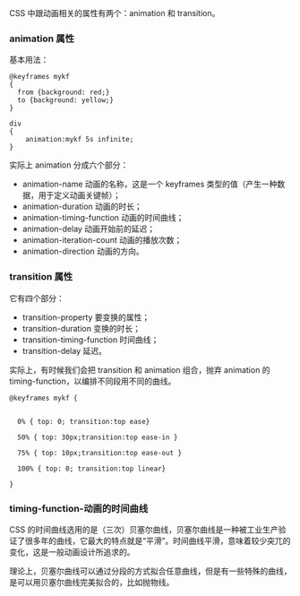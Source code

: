 
CSS 中跟动画相关的属性有两个：animation 和 transition。

### animation 属性

基本用法：

	@keyframes mykf
	{
	  from {background: red;}
	  to {background: yellow;}
	}
	
	div
	{
	    animation:mykf 5s infinite;
	}

实际上 animation 分成六个部分：

- animation-name 动画的名称，这是一个 keyframes 类型的值（产生一种数据，用于定义动画关键帧）；
- animation-duration 动画的时长；
- animation-timing-function 动画的时间曲线；
- animation-delay 动画开始前的延迟；
- animation-iteration-count 动画的播放次数；
- animation-direction 动画的方向。


### transition 属性
它有四个部分：

- transition-property 要变换的属性；
- transition-duration 变换的时长；
- transition-timing-function 时间曲线；
- transition-delay 延迟。

实际上，有时候我们会把 transition 和 animation 组合，抛弃 animation 的 timing-function，以编排不同段用不同的曲线。

	
	@keyframes mykf {
	
		
	  0% { top: 0; transition:top ease}
		
	  50% { top: 30px;transition:top ease-in }
	
	  75% { top: 10px;transition:top ease-out }
	
	  100% { top: 0; transition:top linear}
		
	}

###  timing-function-动画的时间曲线

CSS 的时间曲线选用的是（三次）贝塞尔曲线，贝塞尔曲线是一种被工业生产验证了很多年的曲线，它最大的特点就是“平滑”。时间曲线平滑，意味着较少突兀的变化，这是一般动画设计所追求的。

理论上，贝塞尔曲线可以通过分段的方式拟合任意曲线，但是有一些特殊的曲线，是可以用贝塞尔曲线完美拟合的，比如抛物线。